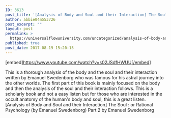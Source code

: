 ```yaml
---
ID: 3613
post_title: '[Analysis of Body and Soul and their Interaction] The Soul (by Emanuel Swedenborg) Part 2'
author: abbie04m553726
post_excerpt: ""
layout: post
permalink: >
  https://universalflowuniversity.com/uncategorized/analysis-of-body-and-soul-and-their-interaction-the-soul-by-emanuel-swedenborg-part-2/
published: true
post_date: 2017-08-19 15:20:15
---
```

[embed]https://www.youtube.com/watch?v=s02JSdfHWUU[/embed]<br>
<p>This is a thorough analysis of the body and the soul and their interaction written by Emanuel Swedenborg who was famous for his astral journey into the other worlds. The first part of this book is mainly focused on the body and then the analysis of the soul and their interaction follows. This is a scholarly book and not a easy listen but for those who are interested in the occult anatomy of the human's body and soul, this is a great listen.
[Analysis of Body and Soul and their Interaction] The Soul : or Rational Psychology (by Emanuel Swedenborg) Part 2
by Emanuel Swedenborg</p>